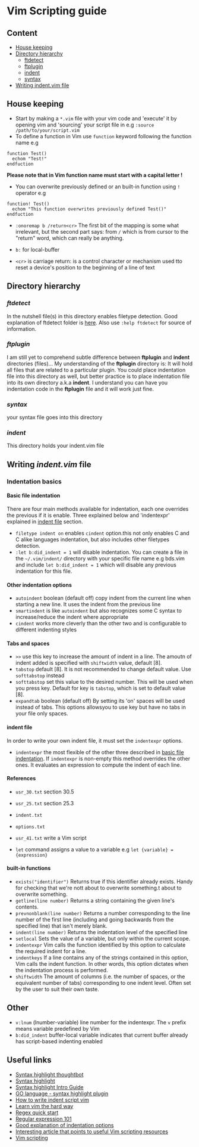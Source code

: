 # Vim Scripting guide

## Content

- [House keeping](#house-keeping)
- [Directory hierarchy](#directory-hierarchy)
  - [ftdetect](#ftdetect)
  - [ftplugin](#ftplugin)
  - [indent](#indent)
  - [syntax](#syntax)
- [Writing indent.vim file](#writing-indent.vim-file)

## House keeping

- Start by making a `*.vim` file  with your vim code and 'execute' it by opening vim and 'sourcing' your script file in e.g `:source /path/to/your/script.vim`
- To define a function in Vim  use `function` keyword following the function name e.g 
```Vim
function Test()
  echom "Test!"
endfuction
```
**Please note that in Vim function name must start with a capital letter !**

- You can overwrite previously defined or an built-in function using `!` operator e.g 
```Vim
function! Test()
  echom "This function overwrites previously defined Test()"
endfuction
```
- `:onoremap b /return<cr>` The first bit of the mapping is some what irrelevant, but the second part 
says: from `/` which is from cursor to the "return" word, which can really be anything.

- `b:` for local-buffer

- `<cr>` is carriage return: is a control character or mechanism used tto reset a device's position to the 
beginning of a line of text

## Directory hierarchy 

### _ftdetect_

In the nutshell file(s) in this directory enables filetype detection. Good explanation of ftdetect folder
is [here](https://robots.thoughtbot.com/writing-vim-syntax-plugins). Also use `:help ftdetect` for source
of information.

### _ftplugin_

I am still yet to comprehend subtle difference between **ftplugin** and **indent** directories (files)...
My understanding of the  **ftplugin** directory is: It will hold all files that are related to a particular 
plugin. You could place indentation file into this directory as well, but better practice is to place
indentation file into its own directory a.k.a **indent**. I understand you can have you indentation code in
the **ftplugin** file and it will work just fine.

### _syntax_

your syntax file goes into this directory

### _indent_

This directory holds your indent.vim file


## Writing _indent.vim_ file

### Indentation basics

#### Basic file indentation

There are four main methods available for indentation, each one overrides the previous if it is enable. Three explained below and 'indentexpr' explained in [indent file](#indent-file) section.

- `filetype indent on` enables `cindent` option.this not only enables C and C alike languages indentation, but
also includes other filetypes detection.
- `:let b:did_indent = 1` will disable indentation. You can create a file in the `~/.vim/indent/` directory with your specific file name e.g bds.vim and include `let b:did_indent = 1` which will disable any previous indentation for this file.

#### Other indentation options

- `autoindent` boolean (default off) copy indent from the current line when starting a new line. It uses the
indent from the previous line
- `smartindent` is like `autoindent` but also recognizes some C syntax to increase/reduce the indent
  where appropriate
- `cindent` works more cleverly than the other two and is configurable to different indenting styles

#### Tabs and spaces

- `>>` use this key to increase the amount of indent in a line. The amoutn of indent added is specified with
`shiftwidth` value, default [8].
- `tabstop` default [8]. It is not recommended to change default value. Use `softtabstop` instead
- `softtabstop` set this value to the desired number. This will be used when you press <Tab> key. Default for 
<Tab> key is `tabstop`, which is set to default value [8].
- `expandtab` boolean (default off) By setting its 'on' spaces will be used instead of tabs. This options allowsyou to use <Tab> key but have no tabs in your file only spaces.

#### indent file

In order to write your own indent file, it must set the `indentexpr` options.

- `indentexpr` the most flexible of the other three described in [basic file indentation](#basic-file-indentation). If `indentexpr` is non-empty this method overrides the other ones. It evaluates an expression to compute the indent of each line.

#### References

  - `usr_30.txt` section 30.5
  - `usr_25.txt` section 25.3
  - `indent.txt`
  - `options.txt`
  - `usr_41.txt` write a Vim script

- `let` command assigns a value to a variable e.g `let {variable} = {expression}`

#### built-in functions

- `exists("identifier")` Returns true if this identifier already exists. Handy for checking that we're nott                      about to overwrite something.t                      about to overwrite something.
- `getline(line number)` Returns a string containing the given line's contents.
- `prevnonblank(line number)` Returns a number corresponding to the line number of the first line
                             (including and going backwards from the specified line) that isn't merely blank.
- `indent(line number)` Returns the indentation level of the specified line
- `setlocal` Sets the value of a variable, but only within the current scope.
- `indentexpr` Vim calls the function identified by this option to calculate the required indent for a line. 
- `indentkeys` If a line contains any of the strings contained in this option, Vim calls the indent function.
               In other words, this option dictates when the indentation process is performed.
- `shiftwidth` The amount of columns (i.e. the number of spaces, or the equivalent number of tabs) corresponding
              to one indent level. Often set by the user to suit their own taste.

## Other

- `v:lnum` (lnumber-variable) line number for the indentexpr. The `v` prefix means variable predefined by Vim
- `b:did_indent` buffer-local variable indicates that current buffer already has script-based indenting enabled

## Useful links

- [Syntax highlight thoughtbot](https://robots.thoughtbot.com/writing-vim-syntax-plugins)
- [Syntax highlight](http://usevim.com/2012/03/07/syntax-highlighting/)
- [Syntax highlight Intro Guide](http://vim.wikia.com/wiki/Creating_your_own_syntax_files)
- [GO language - syntax highlight plugin](https://github.com/fatih/vim-go)
- [How to write indent script vim](http://www.psy.swansea.ac.uk/staff/carter/Vim/vim_indent.htm)
- [Learn vim the hard way](http://learnvimscriptthehardway.stevelosh.com/chapters/43.html)
- [Regex quick start](http://www.rexegg.com/regex-quickstart.html)
- [Regular expression 101](http://vimregex.com/)
- [Good explanation of indentation options](http://vim.wikia.com/wiki/Indenting_source_code)
- [Interesting article that points to useful Vim scripting resources](http://foosoft.net/news/2014-12-07/)
- [Vim scripting](http://www.ibm.com/developerworks/library/l-vim-script-1/)
